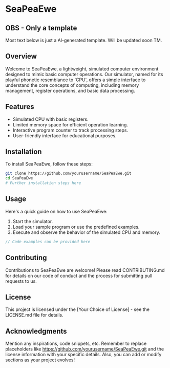 
# SeaPeaEwe

## OBS - Only a template

Most text below is just a AI-generated template. Will be updated soon TM.


## Overview
Welcome to SeaPeaEwe, a lightweight, simulated computer environment 
designed to mimic basic computer operations. Our simulator, named for
its playful phonetic resemblance to 'CPU', offers a simple interface
to understand the core concepts of computing, including memory 
management, register operations, and basic data processing.

## Features
- Simulated CPU with basic registers.
- Limited memory space for efficient operation learning.
- Interactive program counter to track processing steps.
- User-friendly interface for educational purposes.


## Installation
To install SeaPeaEwe, follow these steps:

```bash
git clone https://github.com/yourusername/SeaPeaEwe.git
cd SeaPeaEwe
# Further installation steps here
```


## Usage
Here's a quick guide on how to use SeaPeaEwe:

1. Start the simulator.
2. Load your sample program or use the predefined examples.
3. Execute and observe the behavior of the simulated CPU and memory.


```java
// Code examples can be provided here
```


## Contributing
Contributions to SeaPeaEwe are welcome! Please read CONTRIBUTING.md for details on our code of conduct and the process for submitting pull requests to us.

## License
This project is licensed under the [Your Choice of License] - see the LICENSE.md file for details.

## Acknowledgments
Mention any inspirations, code snippets, etc.
Remember to replace placeholders like https://github.com/yourusername/SeaPeaEwe.git and the license information with your specific details. Also, you can add or modify sections as your project evolves!
